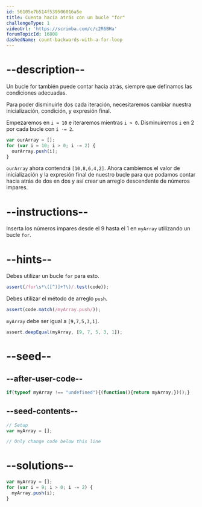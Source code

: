 ```yaml
---
id: 56105e7b514f539506016a5e
title: Cuenta hacia atrás con un bucle "for"
challengeType: 1
videoUrl: 'https://scrimba.com/c/c2R6BHa'
forumTopicId: 16808
dashedName: count-backwards-with-a-for-loop
---
```


# --description--

Un bucle for también puede contar hacia atrás, siempre que definamos las condiciones adecuadas.

Para poder disminuirle dos cada iteración, necesitaremos cambiar nuestra inicialización, condición, y expresión final.

Empezaremos en `i = 10` e iteraremos mientras `i > 0`. Disminuiremos `i` en 2 por cada bucle con `i -= 2`.

```js
var ourArray = [];
for (var i = 10; i > 0; i -= 2) {
  ourArray.push(i);
}
```

`ourArray` ahora contendrá `[10,8,6,4,2]`. Ahora cambiemos el valor de inicialización y la expresión final de nuestro bucle para que podamos contar hacia atrás de dos en dos y así crear un arreglo descendente de números impares.

# --instructions--

Inserta los números impares desde el 9 hasta el 1 en `myArray` utilizando un bucle `for`.

# --hints--

Debes utilizar un bucle `for` para esto.

```js
assert(/for\s*\([^)]+?\)/.test(code));
```

Debes utilizar el método de arreglo `push`.

```js
assert(code.match(/myArray.push/));
```

`myArray` debe ser igual a `[9,7,5,3,1]`.

```js
assert.deepEqual(myArray, [9, 7, 5, 3, 1]);
```

# --seed--

## --after-user-code--

```js
if(typeof myArray !== "undefined"){(function(){return myArray;})();}
```

## --seed-contents--

```js
// Setup
var myArray = [];

// Only change code below this line
```

# --solutions--

```js
var myArray = [];
for (var i = 9; i > 0; i -= 2) {
  myArray.push(i);
}
```
